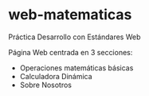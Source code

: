 # web-matematicas
Práctica Desarrollo con Estándares Web

Página Web centrada en 3 secciones:
* Operaciones matemáticas básicas
* Calculadora Dinámica
* Sobre Nosotros
